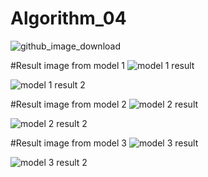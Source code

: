 # Algorithm_04
![github_image_download](https://user-images.githubusercontent.com/66194100/83344944-7985b500-a348-11ea-8a17-4accadf693e4.png)

#Result image from model 1
![model 1 result](https://user-images.githubusercontent.com/66194100/83346844-00dc2400-a35b-11ea-9111-083ab32a4739.png)

![model 1 result 2](https://user-images.githubusercontent.com/66194100/83346868-2b2de180-a35b-11ea-8971-522e23e49577.png)

#Result image from model 2
![model 2 result](https://user-images.githubusercontent.com/66194100/83346853-0c2f4f80-a35b-11ea-93e8-ec33319af0ec.png)

![model 2 result 2](https://user-images.githubusercontent.com/66194100/83346870-36810d00-a35b-11ea-9f36-816550cc28a8.png)

#Result image from model 3
![model 3 result](https://user-images.githubusercontent.com/66194100/83346858-1a7d6b80-a35b-11ea-93ed-935207481a28.png)

![model 3 result 2](https://user-images.githubusercontent.com/66194100/83346876-44369280-a35b-11ea-8f5b-8c94f3a8f94f.png)
